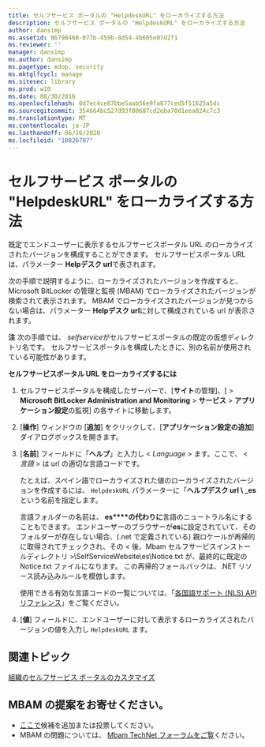 ```yaml
---
title: セルフサービス ポータルの "HelpdeskURL" をローカライズする方法
description: セルフサービス ポータルの "HelpdeskURL" をローカライズする方法
author: dansimp
ms.assetid: 86798460-077b-459b-8d54-4b605e07d2f1
ms.reviewer: ''
manager: dansimp
ms.author: dansimp
ms.pagetype: mdop, security
ms.mktglfcycl: manage
ms.sitesec: library
ms.prod: w10
ms.date: 08/30/2016
ms.openlocfilehash: 0d7ec4ce87bbe5aab56e9fa877ced5f51625a5dc
ms.sourcegitcommit: 354664bc527d93f80687cd2eba70d1eea024c7c3
ms.translationtype: MT
ms.contentlocale: ja-JP
ms.lasthandoff: 06/26/2020
ms.locfileid: "10826707"
---
```

# セルフサービス ポータルの "HelpdeskURL" をローカライズする方法


既定でエンドユーザーに表示するセルフサービスポータル URL のローカライズされたバージョンを構成することができます。 セルフサービスポータル URL は、パラメーター **Helpデスク url**で表されます。

次の手順で説明するように、ローカライズされたバージョンを作成すると、Microsoft BitLocker の管理と監視 (MBAM) でローカライズされたバージョンが検索されて表示されます。 MBAM でローカライズされたバージョンが見つからない場合は、パラメーター **Helpデスク url**に対して構成されている url が表示されます。

**注** 次の手順では、 *selfservice*がセルフサービスポータルの既定の仮想ディレクトリ名です。 セルフサービスポータルを構成したときに、別の名前が使用されている可能性があります。

 

**セルフサービスポータル URL をローカライズするには**

1.  セルフサービスポータルを構成したサーバーで、[**サイト**の管理]、[ &gt; **Microsoft BitLocker Administration and Monitoring** &gt; **サービス** &gt; **アプリケーション設定**の監視] の各サイトに移動します。

2.  [**操作**] ウィンドウの [**追加**] をクリックして、[**アプリケーション設定の追加**] ダイアログボックスを開きます。

3.  [**名前**] フィールドに「**ヘルプ**」と入力し &lt; *Language* &gt; ます。ここで、 &lt; *言語* &gt; は url の適切な言語コードです。

    たとえば、スペイン語でローカライズされた値のローカライズされたバージョンを作成するには、 `HelpdeskURL` パラメーターに「**ヘルプデスク url \ _es**という名前を指定します。

    言語フォルダーの名前は、 **es****の代わりに**言語のニュートラル名にすることもできます。 エンドユーザーのブラウザーが**es**に設定されていて、そのフォルダーが存在しない場合、(.net で定義されている) 親ロケールが再帰的に取得されてチェックされ、その &lt; 後、Mbam セルフサービスインストールディレクトリ &gt;\\SelfServiceWebsite\\es\\Notice.txt が、最終的に既定の Notice.txt ファイルになります。 この再帰的フォールバックは、.NET リソース読み込みルールを模倣します。

    使用できる有効な言語コードの一覧については、「[各国語サポート (NLS) API リファレンス](https://go.microsoft.com/fwlink/?LinkId=317947)」をご覧ください。

4.  [**値**] フィールドに、エンドユーザーに対して表示するローカライズされたバージョンの値を入力し `HelpdeskURL` ます。



## 関連トピック


[組織のセルフサービス ポータルのカスタマイズ](customizing-the-self-service-portal-for-your-organization.md)

 

 
## MBAM の提案をお寄せください。
- [ここで](http://mbam.uservoice.com/forums/268571-microsoft-bitlocker-administration-and-monitoring)候補を追加または投票してください。 
- MBAM の問題については、 [Mbam TechNet フォーラムをご覧](https://social.technet.microsoft.com/Forums/home?forum=mdopmbam)ください。




